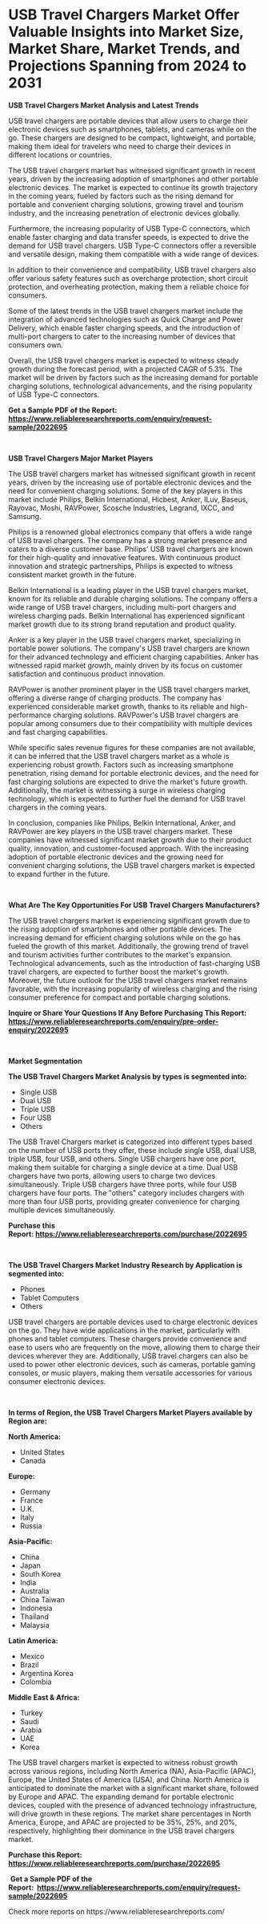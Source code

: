 <p><h1>USB Travel Chargers Market Offer Valuable Insights into Market Size, Market Share, Market Trends, and Projections Spanning from 2024 to 2031</h1></p><p><strong>USB Travel Chargers Market Analysis and Latest Trends</strong></p>
<p><p>USB travel chargers are portable devices that allow users to charge their electronic devices such as smartphones, tablets, and cameras while on the go. These chargers are designed to be compact, lightweight, and portable, making them ideal for travelers who need to charge their devices in different locations or countries.</p><p>The USB travel chargers market has witnessed significant growth in recent years, driven by the increasing adoption of smartphones and other portable electronic devices. The market is expected to continue its growth trajectory in the coming years, fueled by factors such as the rising demand for portable and convenient charging solutions, growing travel and tourism industry, and the increasing penetration of electronic devices globally.</p><p>Furthermore, the increasing popularity of USB Type-C connectors, which enable faster charging and data transfer speeds, is expected to drive the demand for USB travel chargers. USB Type-C connectors offer a reversible and versatile design, making them compatible with a wide range of devices.</p><p>In addition to their convenience and compatibility, USB travel chargers also offer various safety features such as overcharge protection, short circuit protection, and overheating protection, making them a reliable choice for consumers.</p><p>Some of the latest trends in the USB travel chargers market include the integration of advanced technologies such as Quick Charge and Power Delivery, which enable faster charging speeds, and the introduction of multi-port chargers to cater to the increasing number of devices that consumers own.</p><p>Overall, the USB travel chargers market is expected to witness steady growth during the forecast period, with a projected CAGR of 5.3%. The market will be driven by factors such as the increasing demand for portable charging solutions, technological advancements, and the rising popularity of USB Type-C connectors.</p></p>
<p><strong>Get a Sample PDF of the Report:&nbsp; <a href="https://www.reliableresearchreports.com/enquiry/request-sample/2022695">https://www.reliableresearchreports.com/enquiry/request-sample/2022695</a></strong></p>
<p>&nbsp;</p>
<p><strong>USB Travel Chargers Major Market Players</strong></p>
<p><p>The USB travel chargers market has witnessed significant growth in recent years, driven by the increasing use of portable electronic devices and the need for convenient charging solutions. Some of the key players in this market include Philips, Belkin International, Hicbest, Anker, ILuv, Baseus, Rayovac, Moshi, RAVPower, Scosche Industries, Legrand, IXCC, and Samsung. </p><p>Philips is a renowned global electronics company that offers a wide range of USB travel chargers. The company has a strong market presence and caters to a diverse customer base. Philips' USB travel chargers are known for their high-quality and innovative features. With continuous product innovation and strategic partnerships, Philips is expected to witness consistent market growth in the future.</p><p>Belkin International is a leading player in the USB travel chargers market, known for its reliable and durable charging solutions. The company offers a wide range of USB travel chargers, including multi-port chargers and wireless charging pads. Belkin International has experienced significant market growth due to its strong brand reputation and product quality.</p><p>Anker is a key player in the USB travel chargers market, specializing in portable power solutions. The company's USB travel chargers are known for their advanced technology and efficient charging capabilities. Anker has witnessed rapid market growth, mainly driven by its focus on customer satisfaction and continuous product innovation.</p><p>RAVPower is another prominent player in the USB travel chargers market, offering a diverse range of charging products. The company has experienced considerable market growth, thanks to its reliable and high-performance charging solutions. RAVPower's USB travel chargers are popular among consumers due to their compatibility with multiple devices and fast charging capabilities.</p><p>While specific sales revenue figures for these companies are not available, it can be inferred that the USB travel chargers market as a whole is experiencing robust growth. Factors such as increasing smartphone penetration, rising demand for portable electronic devices, and the need for fast charging solutions are expected to drive the market's future growth. Additionally, the market is witnessing a surge in wireless charging technology, which is expected to further fuel the demand for USB travel chargers in the coming years.</p><p>In conclusion, companies like Philips, Belkin International, Anker, and RAVPower are key players in the USB travel chargers market. These companies have witnessed significant market growth due to their product quality, innovation, and customer-focused approach. With the increasing adoption of portable electronic devices and the growing need for convenient charging solutions, the USB travel chargers market is expected to expand further in the future.</p></p>
<p>&nbsp;</p>
<p><strong>What Are The Key Opportunities For USB Travel Chargers Manufacturers?</strong></p>
<p><p>The USB travel chargers market is experiencing significant growth due to the rising adoption of smartphones and other portable devices. The increasing demand for efficient charging solutions while on the go has fueled the growth of this market. Additionally, the growing trend of travel and tourism activities further contributes to the market's expansion. Technological advancements, such as the introduction of fast-charging USB travel chargers, are expected to further boost the market's growth. Moreover, the future outlook for the USB travel chargers market remains favorable, with the increasing popularity of wireless charging and the rising consumer preference for compact and portable charging solutions.</p></p>
<p><strong>Inquire or Share Your Questions If Any Before Purchasing This Report: <a href="https://www.reliableresearchreports.com/enquiry/pre-order-enquiry/2022695">https://www.reliableresearchreports.com/enquiry/pre-order-enquiry/2022695</a></strong></p>
<p>&nbsp;</p>
<p><strong>Market Segmentation</strong></p>
<p><strong>The USB Travel Chargers Market Analysis by types is segmented into:</strong></p>
<p><ul><li>Single USB</li><li>Dual USB</li><li>Triple USB</li><li>Four USB</li><li>Others</li></ul></p>
<p><p>The USB Travel Chargers market is categorized into different types based on the number of USB ports they offer, these include single USB, dual USB, triple USB, four USB, and others. Single USB chargers have one port, making them suitable for charging a single device at a time. Dual USB chargers have two ports, allowing users to charge two devices simultaneously. Triple USB chargers have three ports, while four USB chargers have four ports. The "others" category includes chargers with more than four USB ports, providing greater convenience for charging multiple devices simultaneously.</p></p>
<p><strong>Purchase this Report:&nbsp;<a href="https://www.reliableresearchreports.com/purchase/2022695">https://www.reliableresearchreports.com/purchase/2022695</a></strong></p>
<p>&nbsp;</p>
<p><strong>The USB Travel Chargers Market Industry Research by Application is segmented into:</strong></p>
<p><ul><li>Phones</li><li>Tablet Computers</li><li>Others</li></ul></p>
<p><p>USB travel chargers are portable devices used to charge electronic devices on the go. They have wide applications in the market, particularly with phones and tablet computers. These chargers provide convenience and ease to users who are frequently on the move, allowing them to charge their devices wherever they are. Additionally, USB travel chargers can also be used to power other electronic devices, such as cameras, portable gaming consoles, or music players, making them versatile accessories for various consumer electronic devices.</p></p>
<p>&nbsp;</p>
<p><strong>In terms of Region, the USB Travel Chargers Market Players available by Region are:</strong></p>
<p>
    <p> <strong> North America: </strong>
        <ul>
            <li>United States</li>
            <li>Canada</li>
        </ul>
        </p> 
    <p> <strong> Europe: </strong>
        <ul>
            <li>Germany</li>
            <li>France</li>
            <li>U.K.</li>
            <li>Italy</li>
            <li>Russia</li>
        </ul>
        </p> 
    <p> <strong> Asia-Pacific: </strong>
        <ul>
            <li>China</li>
            <li>Japan</li>
            <li>South Korea</li>
            <li>India</li>
            <li>Australia</li>
            <li>China Taiwan</li>
            <li>Indonesia</li>
            <li>Thailand</li>
            <li>Malaysia</li>
        </ul>
        </p> 
    <p> <strong> Latin America: </strong>
        <ul>
            <li>Mexico</li>
            <li>Brazil</li>
            <li>Argentina Korea</li>
            <li>Colombia</li>
        </ul>
        </p> 
    <p> <strong> Middle East & Africa: </strong>
        <ul>
            <li>Turkey</li>
            <li>Saudi</li>
            <li>Arabia</li>
            <li>UAE</li>
            <li>Korea</li>
        </ul>
    </p>
    </p>
<p><p>The USB travel chargers market is expected to witness robust growth across various regions, including North America (NA), Asia-Pacific (APAC), Europe, the United States of America (USA), and China. North America is anticipated to dominate the market with a significant market share, followed by Europe and APAC. The expanding demand for portable electronic devices, coupled with the presence of advanced technology infrastructure, will drive growth in these regions. The market share percentages in North America, Europe, and APAC are projected to be 35%, 25%, and 20%, respectively, highlighting their dominance in the USB travel chargers market.</p></p>
<p><strong>Purchase this Report: <a href="https://www.reliableresearchreports.com/purchase/2022695">https://www.reliableresearchreports.com/purchase/2022695</a></strong></p>
<p>&nbsp;<strong>Get a Sample PDF of the Report:&nbsp;&nbsp;<a href="https://www.reliableresearchreports.com/enquiry/request-sample/2022695">https://www.reliableresearchreports.com/enquiry/request-sample/2022695</a></strong></p>
<p><strong></strong></p>
<p>Check more reports on https://www.reliableresearchreports.com/</p>